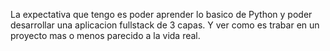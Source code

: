 La expectativa que tengo es poder aprender lo basico de Python y poder desarrollar una aplicacion fullstack de 3 capas. Y ver como es trabar en un proyecto mas o menos parecido a la vida real.